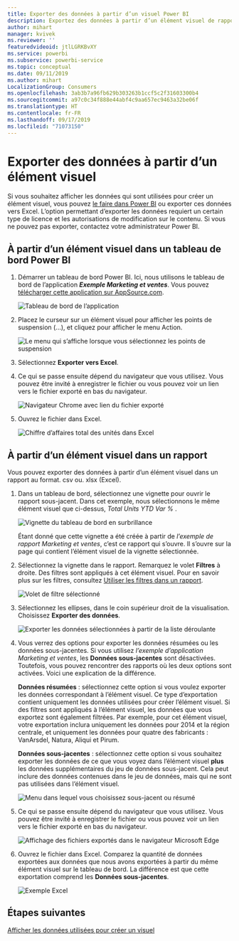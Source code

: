 ```yaml
---
title: Exporter des données à partir d’un visuel Power BI
description: Exportez des données à partir d’un élément visuel de rapport et d’un élément visuel de tableau de bord et affichez-les dans Excel.
author: mihart
manager: kvivek
ms.reviewer: ''
featuredvideoid: jtlLGRKBvXY
ms.service: powerbi
ms.subservice: powerbi-service
ms.topic: conceptual
ms.date: 09/11/2019
ms.author: mihart
LocalizationGroup: Consumers
ms.openlocfilehash: 3ab3b7a96fb629b303263b1ccf5c2f31603300b4
ms.sourcegitcommit: a97c0c34f888e44abf4c9aa657ec9463a32be06f
ms.translationtype: HT
ms.contentlocale: fr-FR
ms.lasthandoff: 09/17/2019
ms.locfileid: "71073150"
---
```

# <a name="export-data-from-a-visual"></a>Exporter des données à partir d’un élément visuel
Si vous souhaitez afficher les données qui sont utilisées pour créer un élément visuel, vous pouvez [le faire dans Power BI](end-user-show-data.md) ou exporter ces données vers Excel. L’option permettant d’exporter les données requiert un certain type de licence et les autorisations de modification sur le contenu. Si vous ne pouvez pas exporter, contactez votre administrateur Power BI. 

## <a name="from-a-visual-on-a-power-bi-dashboard"></a>À partir d’un élément visuel dans un tableau de bord Power BI

1. Démarrer un tableau de bord Power BI. Ici, nous utilisons le tableau de bord de l’application ***Exemple Marketing et ventes***. Vous pouvez [télécharger cette application sur AppSource.com](https://appsource.microsoft.com/en-us/product/power-bi/microsoft-retail-analysis-sample.salesandmarketingsample-preview?flightCodes=e2b06c7a-a438-4d99-9eb6-4324ce87f282).

    ![Tableau de bord de l’application](media/end-user-export/power-bi-dashboards.png)

2. Placez le curseur sur un élément visuel pour afficher les points de suspension (...), et cliquez pour afficher le menu Action.

    ![Le menu qui s’affiche lorsque vous sélectionnez les points de suspension](media/end-user-export/power-bi-action-menu.png)

3. Sélectionnez **Exporter vers Excel**.

4. Ce qui se passe ensuite dépend du navigateur que vous utilisez. Vous pouvez être invité à enregistrer le fichier ou vous pouvez voir un lien vers le fichier exporté en bas du navigateur. 

    ![Navigateur Chrome avec lien du fichier exporté](media/end-user-export/power-bi-dashboard-exports.png)

5. Ouvrez le fichier dans Excel.  

    ![Chiffre d’affaires total des unités dans Excel](media/end-user-export/power-bi-excel.png)


## <a name="from-a-visual-in-a-report"></a>À partir d’un élément visuel dans un rapport
Vous pouvez exporter des données à partir d’un élément visuel dans un rapport au format. csv ou. xlsx (Excel). 

1. Dans un tableau de bord, sélectionnez une vignette pour ouvrir le rapport sous-jacent.  Dans cet exemple, nous sélectionnons le même élément visuel que ci-dessus, *Total Units YTD Var %* . 

    ![Vignette du tableau de bord en surbrillance](media/end-user-export/power-bi-export-reports.png)

    Étant donné que cette vignette a été créée à partir de *l’exemple de rapport Marketing et ventes*, c’est ce rapport qui s’ouvre. Il s’ouvre sur la page qui contient l’élément visuel de la vignette sélectionnée. 

2. Sélectionnez la vignette dans le rapport. Remarquez le volet **Filtres** à droite. Des filtres sont appliqués à cet élément visuel. Pour en savoir plus sur les filtres, consultez [Utiliser les filtres dans un rapport](end-user-report-filter.md).

    ![Volet de filtre sélectionné](media/end-user-export/power-bi-export-filter.png)


3. Sélectionnez les ellipses, dans le coin supérieur droit de la visualisation. Choisissez **Exporter des données**.

    ![Exporter les données sélectionnées à partir de la liste déroulante](media/end-user-export/power-bi-export-report.png)

4. Vous verrez des options pour exporter les données résumées ou les données sous-jacentes. Si vous utilisez *l’exemple d’application Marketing et ventes*, les **Données sous-jacentes** sont désactivées. Toutefois, vous pouvez rencontrer des rapports où les deux options sont activées. Voici une explication de la différence.

    **Données résumées** : sélectionnez cette option si vous voulez exporter les données correspondant à l’élément visuel.  Ce type d’exportation contient uniquement les données utilisées pour créer l’élément visuel. Si des filtres sont appliqués à l’élément visuel, les données que vous exportez sont également filtrées. Par exemple, pour cet élément visuel, votre exportation inclura uniquement les données pour 2014 et la région centrale, et uniquement les données pour quatre des fabricants : VanArsdel, Natura, Aliqui et Pirum.
  

    **Données sous-jacentes** : sélectionnez cette option si vous souhaitez exporter les données de ce que vous voyez dans l’élément visuel **plus** les données supplémentaires du jeu de données sous-jacent.  Cela peut inclure des données contenues dans le jeu de données, mais qui ne sont pas utilisées dans l’élément visuel. 

    ![Menu dans lequel vous choisissez sous-jacent ou résumé](media/end-user-export/power-bi-export-option.png)

5. Ce qui se passe ensuite dépend du navigateur que vous utilisez. Vous pouvez être invité à enregistrer le fichier ou vous pouvez voir un lien vers le fichier exporté en bas du navigateur. 

    ![Affichage des fichiers exportés dans le navigateur Microsoft Edge](media/end-user-export/power-bi-export-edge-browser.png)


6. Ouvrez le fichier dans Excel. Comparez la quantité de données exportées aux données que nous avons exportées à partir du même élément visuel sur le tableau de bord. La différence est que cette exportation comprend les **Données sous-jacentes**. 

    ![Exemple Excel](media/end-user-export/power-bi-underlying.png)

## <a name="next-steps"></a>Étapes suivantes

[Afficher les données utilisées pour créer un visuel](end-user-show-data.md)